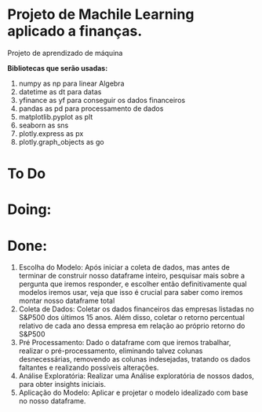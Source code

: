# Projeto de Machile Learning aplicado a finanças.
Projeto de aprendizado de máquina

**Bibliotecas  que serão usadas:**
1. numpy as np para linear Algebra
2. datetime as dt para datas
3. yfinance as yf para conseguir os dados financeiros
4. pandas as pd para processamento de dados
5. matplotlib.pyplot as plt
6. seaborn as sns
7. plotly.express as px
8. plotly.graph_objects as go

# **To Do**


# **Doing:**

# **Done:**

1. Escolha do Modelo: Após iniciar a coleta de dados, mas antes de terminar de construir nosso dataframe inteiro, pesquisar mais sobre a pergunta que iremos responder, e escolher então definitivamente qual modelos iremos usar, veja que isso é crucial para saber como iremos montar nosso dataframe total
1. Coleta de Dados: Coletar os dados financeiros das empresas listadas no S&P500 dos últimos 15 anos. Além disso, coletar o retorno percentual relativo de cada ano dessa empresa em relação ao próprio retorno do S&P500
1. Pré Processamento: Dado o dataframe com que iremos trabalhar, realizar o pré-processamento, eliminando talvez colunas desnecessárias, removendo as colunas indesejadas, tratando os dados faltantes e realizando possíveis alterações.
1. Análise Exploratória: Realizar uma Análise exploratória de nossos dados, para obter insights iniciais.
1. Aplicação do Modelo: Aplicar e projetar o modelo idealizado com base no nosso dataframe.
